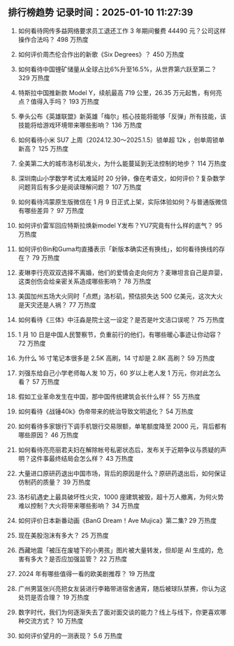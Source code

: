 
## 排行榜趋势 记录时间：2025-01-10 11:27:39
  
  1. 如何看待网传多益网络要求员工退还工作 3 年期间餐费 44490 元？公司这样操作合法吗？ 498 万热度
    
  2. 如何评价周杰伦合作出的新歌《Six Degrees》？ 450 万热度
    
  3. 如何看待中国锂矿储量从全球占比6%升至16.5%，从世界第六跃至第二？ 329 万热度
    
  4. 特斯拉中国推新款 Model Y，续航最高 719 公里，26.35 万元起售，有何亮点？值得入手吗？ 193 万热度
    
  5. 拳头公布《英雄联盟》新英雄「梅尔」核心技能将能够「反弹」所有技能，该技能将给游戏环境带来哪些影响？ 136 万热度
    
  6. 如何看待小米 SU7 上周（2024.12.30～2025.1.5）锁单超 12k ，创单周锁单新高？ 125 万热度
    
  7. 全美第二大的城市洛杉矶发火，为什么能蔓延到无法控制的地步？ 114 万热度
    
  8. 深圳南山小学数学考试太难延时 20 分钟，像在考语文，如何评价？复杂数学问题背后有多少是阅读理解问题？ 107 万热度
    
  9. 如何看待鸿蒙原生版微信在 1 月 9 日正式上架，实际体验如何？与普通版微信有哪些差异？ 97 万热度
    
  10. 如何评价雷军回应特斯拉焕新model Y发布？YU7究竟有什么样的底气？ 95 万热度
    
  11. 如何评价Bin和Guma均直播表示「新版本确实还有换线」，如何看待换线的存在？ 79 万热度
    
  12. 麦琳李行亮双双选择不离婚，他们的爱情会走向何方？麦琳坦言自己是弃婴，这类创伤会给亲密关系造成哪些影响？ 78 万热度
    
  13. 美国加州五场大火同时「点燃」洛杉矶，预估损失达 500 亿美元，这次大火是天灾还是人祸？ 77 万热度
    
  14. 如何看待《三体》中汪淼是院士这一设定？是否是叶文洁口误呢？ 75 万热度
    
  15. 1 月 10 日是中国人民警察节，负重前行的他们，有哪些暖心事迹让你动容？ 72 万热度
    
  16. 为什么 16 寸笔记本很多是 2.5K 高刷，14 寸却是 2.8K 高刷？ 59 万热度
    
  17. 刘强东给自己小学老师每人发 10 万，60 岁以上老人发 1 万元，你对此怎么看？ 57 万热度
    
  18. 假如工业革命发生在中国，那中国传统建筑会长什么样？ 55 万热度
    
  19. 如何看待《战锤40k》伪帝带来的统治导致文明退化？ 54 万热度
    
  20. 如何看待多家银行下调手机银行交易限额，单笔额度降至 2000 元，背后都有哪些原因？ 46 万热度
    
  21. 如何看待亮亮丽君夫妇在解除帐号私密状态后，发布关于近期争议与质疑的声明？这件事最终结局会怎么样？ 43 万热度
    
  22. 大量进口原研药退出中国市场，背后的原因是什么？原研药退出后，如何保证仿制药的质量？ 39 万热度
    
  23. 洛杉矶遇史上最具破坏性火灾，1000 座建筑被毁，超十万人撤离，为何火势难以控制？大火将带来哪些影响？ 34 万热度
    
  24. 如何评价日本新番动画《BanG Dream！Ave Mujica》第二集? 29 万热度
    
  25. 现在美股泡沫有多大？ 25 万热度
    
  26. 西藏地震「被压在废墟下的小男孩」图片被大量转发，但却是 AI 生成的，危害有多大？是否应加强监管？ 22 万热度
    
  27. 2024 年有哪些值得一看的欧美剧推荐？ 19 万热度
    
  28. 广州男篮张兴亮把女友装进行李箱带进宿舍通宵，随后被球队禁赛，你认为这处罚是否合理？ 19 万热度
    
  29. 数字时代，我们为何逐渐失去了面对面交谈的能力？线上与线下，你更喜欢哪种交流方式？ 10 万热度
    
  30. 如何评价望月的一测表现？ 5.6 万热度
    